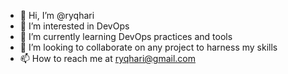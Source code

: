 - 👋 Hi, I’m @ryqhari
- 👀 I’m interested in DevOps
- 🌱 I’m currently learning DevOps practices and tools
- 💞️ I’m looking to collaborate on any project to harness my skills
- 📫 How to reach me at ryqhari@gmail.com

<!---
ryqhari/ryqhari is a ✨ special ✨ repository because its `README.md` (this file) appears on your GitHub profile.
You can click the Preview link to take a look at your changes.
--->
